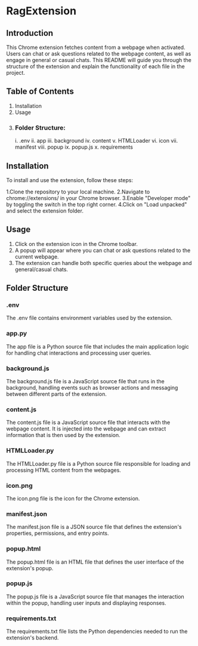 # RagExtension
## Introduction
This Chrome extension fetches content from a webpage when activated. Users can chat or ask questions related to the webpage content, as well as engage in general or casual chats. This README will guide you through the structure of the extension and explain the functionality of each file in the project.

## Table of Contents
1. Installation
2. Usage
3. ### Folder Structure:
     i. .env 
    ii.  app 
   iii. background 
    iv. content 
     v. HTMLLoader 
    vi. icon 
   vii. manifest 
  viii. popup 
    ix. popup.js 
     x. requirements 
## Installation
To install and use the extension, follow these steps:

1.Clone the repository to your local machine.
2.Navigate to chrome://extensions/ in your Chrome browser.
3.Enable "Developer mode" by toggling the switch in the top right corner.
4.Click on "Load unpacked" and select the extension folder.
## Usage
1. Click on the extension icon in the Chrome toolbar.
2. A popup will appear where you can chat or ask questions related to the current webpage.
3. The extension can handle both specific queries about the webpage and general/casual chats.
## Folder Structure
### .env
The .env file contains environment variables used by the extension.


### app.py
The app file is a Python source file that includes the main application logic for handling chat interactions and processing user queries.


### background.js
The background.js file is a JavaScript source file that runs in the background, handling events such as browser actions and messaging between different parts of the extension.


### content.js
The content.js file is a JavaScript source file that interacts with the webpage content. It is injected into the webpage and can extract information that is then used by the extension.


### HTMLLoader.py
The HTMLLoader.py file is a Python source file responsible for loading and processing HTML content from the webpages.


### icon.png
The icon.png file is the icon for the Chrome extension.


### manifest.json
The manifest.json file is a JSON source file that defines the extension's properties, permissions, and entry points.


### popup.html
The popup.html file is an HTML file that defines the user interface of the extension's popup.


### popup.js
The popup.js file is a JavaScript source file that manages the interaction within the popup, handling user inputs and displaying responses.


### requirements.txt
The requirements.txt file lists the Python dependencies needed to run the extension's backend.
